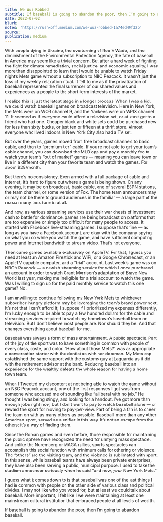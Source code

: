 ```yaml
---
title: We Wuz Robbed
subtitle: If baseball is going to abandon the poor, then I’m going to abandon baseball.
date: 2022-07-02
blurb:
notes: 'https://rushkoff.medium.com/we-wuz-robbed-1a74ed49f32b'
source:
publication: medium
---
```


With people dying in Ukraine, the overturning of Roe V Wade, and the diminishment of the Environmental Protection Agency, the fate of baseball in America may seem like a trivial concern. But after a hard week of fighting the fight for climate remediation, social justice, and economic equality, I was more than disappointed to learn that I would be unable to watch Friday night’s Mets game without a subscription to NBC Peacock. It wasn’t just the loss of my weekly relaxation ritual. It felt to me as if the privatization of baseball represented the final surrender of our shared values and experiences as a people to the short-term interests of the market.

I realize this is just the latest stage in a longer process. When I was a kid, we could watch baseball games on broadcast television. Here in New York, the Mets were on WOR channel 9, and the Yankees were on WPIX channel 11. It seemed as if everyone could afford a television set, or at least get to a friend who had one. Cheaper black and white sets could be purchased new for less than sixty bucks, or just ten or fifteen at a thrift store. Almost everyone who lived indoors in New York City also had a TV set.

But over the years, games moved from free broadcast channels to basic cable, and then to “premium tier” cable. If you’re not able to get your team’s cable channel, you can download the MLB app and pay a monthly fee to watch your team’s “out of market” games — meaning you can leave town or live in a different city than your favorite team and watch the games. For about $25/month.

But there’s no consistency. Even armed with a full package of cable and internet, it’s hard to figure out where a game is being shown. On any evening, it may be on broadcast, basic cable, one of several ESPN stations, the team channel, or some version of Fox. The home team announcers may or may not be there to ground audiences in the familiar — a large part of the reason many fans tune in at all.

And now, as various streaming services use their war chests of investment cash to battle for dominance, games are being broadcast on platforms that are too expensive or simply too difficult for many people to access. It started with Facebook live-streaming games. I suppose that’s fine — as long as you have a Facebook account, are okay with the company spying on what you do while you watch the game, and have sufficient computing power and Internet bandwidth to stream video. That’s not everyone.

Then came games available exclusively on AppleTV. For that, I guess you need at least an Amazon Firestick and WiFi, or a Google Chromecast, or an AppleTV capable computer, and a “trial” account. Last week’s game was on NBC’s Peacock — a newish streaming service for which I once purchased an account in order to watch Grant Morrison’s adaptation of Brave New World last year, making me ineligible for a trial account to watch the game. Was I willing to sign up for the paid monthly service to watch this one game? No.

I am unwilling to continue following my New York Mets to whichever subscriber-hungry platform may be leveraging the team’s brand power next. It’s not that I can’t afford it; I suppose if I prioritized my expenses differently, I’m lucky enough to be able to pay a few hundred dollars for the cable and streaming services required to watch my hometown’s baseball team on television. But I don’t believe most people are. Nor should they be. And that changes everything about baseball for me.

Baseball was always a form of mass entertainment. A public spectacle. Part of the joy of the sport was to have something in common with people of every class, caste, and color. “How about those Mets?” was as appropriate a conversation starter with the dentist as with her doorman. My Mets cap established the same rapport with the customs guy at Laguardia as it did with the retirement advisor at the bank. Reducing baseball into an experience for the wealthy defeats the whole reason for having a home town team.

When I Tweeted my discontent at not being able to watch the game without an NBC Peacock account, one of the first responses I got was from someone who accused me of sounding like “a liberal with no job.” He thought I was being stingy, and looking for a handout. I’ve got more than enough jobs right now, but I don’t want to pay to watch baseball alone — or reward the sport for moving to pay-per-view. Part of being a fan is to cheer the team on with as many others as possible. Baseball, more than any other American sport, served as a unifier in this way. It’s not an escape from the others; it’s a way of finding them.

Since the Roman games and even before, those responsible for maintaining the public sphere have recognized the need for unifying mass spectacle. And unlike the Nuremberg or MAGA rallies, sports spectacles can accomplish this social function with minimum calls for othering or violence. The “others” are the visiting team, and the violence is sublimated with sport. In this sense, while baseball teams have always been private enterprises, they have also been serving a public, municipal purpose. I used to take the stadium announcer seriously when he said “and now, _your_ New York Mets.”

I guess what it comes down to is that baseball was one of the last things I had in common with people on the other side of various class and political divides. I may not like who you voted for, but at least we could talk about baseball. More important, I felt like I we were maintaining at least one mainstream cultural institution that embraced people at all levels of wealth.

If baseball is going to abandon the poor, then I’m going to abandon baseball.
